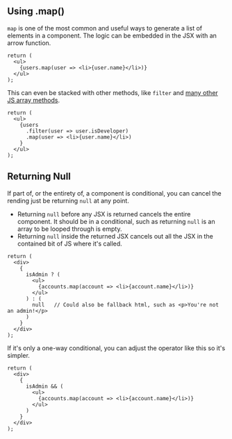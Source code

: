 ## Using .map()

`map` is one of the most common and useful ways to generate a list of elements in a component. The logic can be embedded in the JSX with an arrow function.

```
return (
  <ul>
    {users.map(user => <li>{user.name}</li>)}
  </ul>
);
```

This can even be stacked with other methods, like `filter` and [many other JS array methods](./../ArrayMethods.md).

```
return (
  <ul>
    {users
      .filter(user => user.isDeveloper)
      .map(user => <li>{user.name}</li>)
    }
  </ul>
);
```

## Returning Null

If part of, or the entirety of, a component is conditional, you can cancel the rending just be returning `null` at any point.

* Returning `null` before any JSX is returned cancels the entire component. It should be in a conditional, such as returning `null` is an array to be looped through is empty.
* Returning `null` inside the returned JSX cancels out all the JSX in the contained bit of JS where it's called.

```
return (
  <div>
    {
      isAdmin ? (
        <ul>
          {accounts.map(account => <li>{account.name}</li>)}
        </ul>
      ) : (
        null   // Could also be fallback html, such as <p>You're not an admin!</p>
      )
    }
  </div>
);
```

If it's only a one-way conditional, you can adjust the operator like this so it's simpler.

```
return (
  <div>
    {
      isAdmin && (
        <ul>
          {accounts.map(account => <li>{account.name}</li>)}
        </ul>
      )
    }
  </div>
);
```

